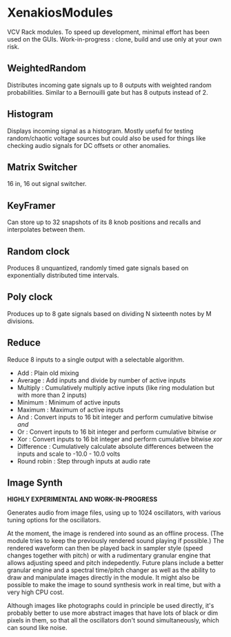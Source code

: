 # XenakiosModules

VCV Rack modules. To speed up development, minimal effort has been used on the GUIs. Work-in-progress : clone, build and use only at your own risk.

## WeightedRandom

Distributes incoming gate signals up to 8 outputs with weighted random probabilities. Similar to a Bernouilli gate but has 8 outputs
instead of 2.

## Histogram

Displays incoming signal as a histogram. Mostly useful for testing random/chaotic voltage sources but could also be used for things like 
checking audio signals for DC offsets or other anomalies.

## Matrix Switcher

16 in, 16 out signal switcher.

## KeyFramer

Can store up to 32 snapshots of its 8 knob positions and recalls and interpolates between them.

## Random clock

Produces 8 unquantized, randomly timed gate signals based on exponentially distributed time intervals.

## Poly clock

Produces up to 8 gate signals based on dividing N sixteenth notes by M divisions.  

## Reduce

Reduce 8 inputs to a single output with a selectable algorithm.

- Add : Plain old mixing
- Average : Add inputs and divide by number of active inputs
- Multiply : Cumulatively multiply active inputs (like ring modulation but with more than 2 inputs)
- Minimum : Minimum of active inputs
- Maximum : Maximum of active inputs
- And : Convert inputs to 16 bit integer and perform cumulative bitwise *and*
- Or : Convert inputs to 16 bit integer and perform cumulative bitwise *or*
- Xor : Convert inputs to 16 bit integer and perform cumulative bitwise *xor*
- Difference : Cumulatively calculate absolute differences between the inputs and scale to -10.0 - 10.0 volts
- Round robin : Step through inputs at audio rate

## Image Synth

**HIGHLY EXPERIMENTAL AND WORK-IN-PROGRESS**

Generates audio from image files, using up to 1024 oscillators, with various tuning options for the oscillators.

At the moment, the image is rendered into sound as an offline process. (The module tries to keep the previously rendered sound playing if possible.) The rendered waveform can then be played back in sampler style (speed changes together with pitch) or with a rudimentary granular engine that allows adjusting speed and pitch indepedently. Future plans include a better granular engine and a spectral time/pitch changer as well as the ability to draw and manipulate images directly in the module. It might also be possible to make the image to sound synthesis work in real time, but with a very high CPU cost. 

Although images like photographs could in principle be used directly, it's probably better to use more abstract images that have lots of black or dim pixels in them, so that all the oscillators don't sound simultaneously, which can sound like noise.
